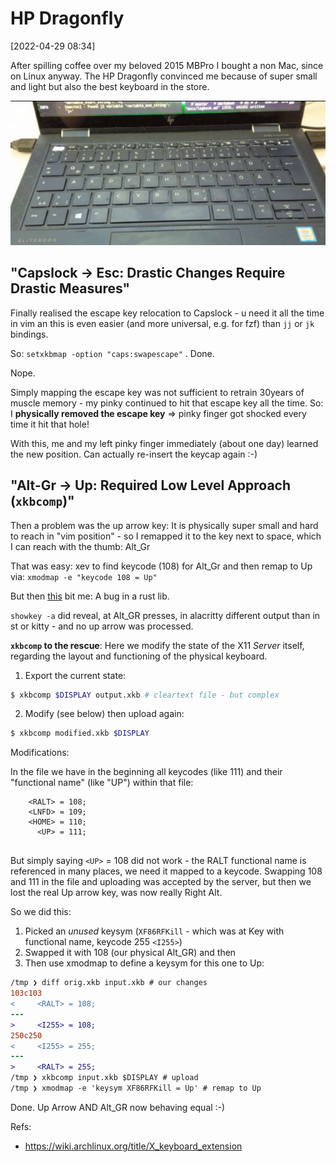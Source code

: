 # HP Dragonfly

[2022-04-29 08:34] 

After spilling coffee over my beloved 2015 MBPro I bought a non Mac, since on Linux anyway. The HP
Dragonfly convinced me because of super small and light but also the best keyboard in the store.

![](./img/hpkb.png)



##  "Capslock -> Esc: Drastic Changes Require Drastic Measures"

Finally realised the escape key relocation to Capslock - u need it all the time in vim an this is
even easier (and more universal, e.g. for fzf) than `jj` or `jk` bindings.

So: `setxkbmap -option "caps:swapescape"` . Done.

Nope.


Simply mapping the escape key was not sufficient to retrain 30years of muscle memory - my pinky
continued to hit that escape key all the time. So: I **physically removed the escape key** => pinky
finger got shocked every time it hit that hole!

With this, me and my left pinky finger immediately (about one day) learned the new position. Can
actually re-insert the keycap again :-)


## "Alt-Gr -> Up: Required Low Level Approach (`xkbcomp`)"


Then a problem was the up arrow key: It is physically super small and hard to reach in "vim
position" - so I remapped it to the key next to space, which I can reach with the thumb:
Alt_Gr

That was easy: xev to find keycode (108) for Alt_Gr and then remap to Up via: `xmodmap -e "keycode 108 = Up"`

But then [this](https://github.com/alacritty/alacritty/issues/4622) bit me: A bug in a rust lib.

`showkey -a` did reveal, at Alt_GR presses, in alacritty different output than in st or kitty - and
no up arrow was processed.

**`xkbcomp` to the rescue**: Here we modify the state of the X11 *Server* itself, regarding the layout and functioning of the physical keyboard.

1. Export the current state:

```bash
$ xkbcomp $DISPLAY output.xkb # cleartext file - but complex
```

2. Modify (see below) then upload again:

```bash
$ xkbcomp modified.xkb $DISPLAY
```

Modifications:

In the file we have in the beginning all keycodes (like 111) and their "functional name" (like "UP") within that
file:

```
    <RALT> = 108;
    <LNFD> = 109;
    <HOME> = 110;
      <UP> = 111;
 
```

But simply saying `<UP>` = 108 did not work - the RALT functional name is referenced in many places, we need it mapped to a keycode. Swapping 108
and 111 in the file and uploading was accepted by the server, but then we lost the real Up arrow
key, was now really Right Alt.

So we did this:

1. Picked an *unused* keysym (`XF86RFKill` - which was at Key with functional name, keycode 255 `<I255>`)
1. Swapped it with 108 (our physical Alt_GR) and then
1. Then use xmodmap to define a keysym for this one to Up:

```diff
/tmp ❯ diff orig.xkb input.xkb # our changes
103c103
<     <RALT> = 108;
---
>     <I255> = 108;  
250c250
<     <I255> = 255;
---
>     <RALT> = 255;
/tmp ❯ xkbcomp input.xkb $DISPLAY # upload
/tmp ❯ xmodmap -e 'keysym XF86RFKill = Up' # remap to Up
```

Done. Up Arrow AND Alt_GR now behaving equal :-)





Refs:

- https://wiki.archlinux.org/title/X_keyboard_extension 






